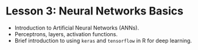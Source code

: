 # Lesson 3: Neural Networks Basics

* Introduction to Artificial Neural Networks (ANNs).
* Perceptrons, layers, activation functions.
* Brief introduction to using `keras` and `tensorflow` in R for deep learning.
